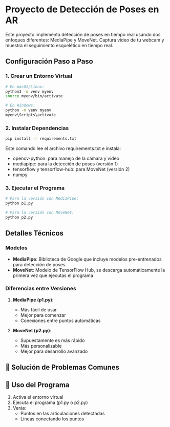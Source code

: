 # Proyecto de Detección de Poses en AR

Este proyecto implementa detección de poses en tiempo real usando dos enfoques diferentes: MediaPipe y MoveNet. Captura video de tu webcam y muestra el seguimiento esquelético en tiempo real.


## Configuración Paso a Paso

### 1. Crear un Entorno Virtual
```bash
# En macOS/Linux:
python3 -m venv myenv
source myenv/bin/activate

# En Windows:
python -m venv myenv
myenv\Scripts\activate
```

### 2. Instalar Dependencias
```bash
pip install -r requirements.txt
```
Este comando lee el archivo requirements.txt e instala:
- opencv-python: para manejo de la cámara y video
- mediapipe: para la detección de poses (versión 1)
- tensorflow y tensorflow-hub: para MoveNet (versión 2)
- numpy

### 3. Ejecutar el Programa
```bash
# Para la versión con MediaPipe:
python p1.py

# Para la versión con MoveNet:
python p2.py
```

## Detalles Técnicos

### Modelos
- **MediaPipe**: Biblioteca de Google que incluye modelos pre-entrenados para detección de poses
- **MoveNet**: Modelo de TensorFlow Hub, se descarga automáticamente la primera vez que ejecutas el programa

### Diferencias entre Versiones
1. **MediaPipe (p1.py)**:
   - Más fácil de usar
   - Mejor para comenzar
   - Conexiones entre puntos automáticas

2. **MoveNet (p2.py)**:
   - Supuestamente es más rápido
   - Más personalizable
   - Mejor para desarrollo avanzado

## 🔧 Solución de Problemas Comunes


## 🎥 Uso del Programa

1. Activa el entorno virtual
2. Ejecuta el programa (p1.py o p2.py)
3. Verás:
   - Puntos en las articulaciones detectadas
   - Líneas conectando los puntos
